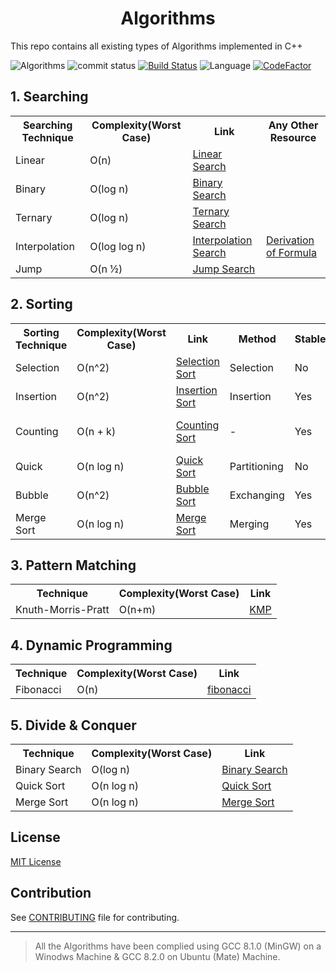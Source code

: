 ﻿<h1 align ="center" >Algorithms</h1>

This repo contains all existing types of Algorithms implemented in C++ 

![Algorithms](https://img.shields.io/badge/33%25-Algorithms-blue.svg)
![commit status](https://img.shields.io/badge/commit%20status-master-orange.svg)
[![Build Status](https://travis-ci.org/Bhupesh-V/Algorithms.svg?branch=master)](https://travis-ci.org/Bhupesh-V/Algorithms)
![Language](https://img.shields.io/badge/Language-C++-green.svg)
[![CodeFactor](https://www.codefactor.io/repository/github/bhupesh-v/algorithms/badge)](https://www.codefactor.io/repository/github/bhupesh-v/algorithms)


## 1. Searching

<table style="width:100%">
  <tr>
    <th>Searching Technique</th>
    <th>Complexity(Worst Case)</th> 
    <th>Link</th>
    <th>Any Other Resource</th>
  </tr>
  <tr>
    <td>Linear</td>
    <td>O(n)</td> 
    <td><a href = "https://github.com/Bhupesh-V/Algorithms/blob/master/Searching/linear_search.cpp">Linear Search</a></td>
    <td></td>
  </tr>
  <tr>
    <td>Binary</td>
    <td>O(log n)</td> 
    <td><a href = "https://github.com/Bhupesh-V/Algorithms/blob/master/Searching/binary_search.cpp">Binary Search</a></td>
    <td></td>
  </tr>
  <tr>
    <td>Ternary</td>
    <td>O(log n)</td> 
    <td><a href = "https://github.com/Bhupesh-V/Algorithms/blob/master/Searching/ternary_search.cpp">Ternary Search</a></td>
    <td></td>
  </tr>
  <tr>
    <td>Interpolation</td>
    <td>O(log log n)</td> 
    <td><a href = "https://github.com/Bhupesh-V/Algorithms/blob/master/Searching/interpolation_search.cpp">Interpolation Search</a></td>
    <td><a href = "https://bit.ly/2OmUoNq">Derivation of Formula</a></td>
  </tr>
  <tr>
    <td>Jump</td>
    <td>O(n ½)</td> 
    <td><a href = "https://github.com/Bhupesh-V/Algorithms/blob/master/Searching/jump_search.cpp">Jump Search</a></td>
    <td></td>
  </tr>
</table>



## 2. Sorting 

<table style="width:100%">
  <tr>
    <th>Sorting Technique</th>
    <th>Complexity(Worst Case)</th> 
    <th>Link</th>
    <th>Method</th>
    <th>Stable</th>
    <th>Class</th>
  </tr>
  <tr>
    <td>Selection</td>
    <td>O(n^2)</td> 
    <td><a href = "https://github.com/Bhupesh-V/Algorithms/blob/master/Sorting/selection.cpp">Selection Sort</a></td>
    <td>Selection</td>
    <td>No</td>
    <td>Comparison Sort</td>
  </tr>
  <tr>
    <td>Insertion</td>
    <td>O(n^2)</td> 
    <td><a href = "https://github.com/Bhupesh-V/Algorithms/blob/master/Sorting/insertion.cpp">Insertion Sort</a></td>
    <td>Insertion</td>
    <td>Yes</td>
    <td>Comparison Sort</td>
  </tr>
  <tr>
    <td>Counting</td>
    <td>O(n + k)</td> 
    <td><a href = "https://github.com/Bhupesh-V/Algorithms/blob/master/Sorting/counting.cpp">Counting Sort</a></td>
    <td>-</td>
    <td>Yes</td>
    <td>Non-Comparison Sort</td>
  </tr>
  <tr>
    <td>Quick</td>
    <td>O(n log n)</td> 
    <td><a href = "https://github.com/Bhupesh-V/Algorithms/blob/master/Sorting/quick.cpp">Quick Sort</a></td>
    <td>Partitioning</td>
    <td>No</td>
    <td>Comparison Sort</td>
  </tr>
  <tr>
    <td>Bubble</td>
    <td>O(n^2)</td> 
    <td><a href = "https://github.com/Bhupesh-V/Algorithms/blob/master/Sorting/bubble.cpp">Bubble Sort</a></td>
    <td>Exchanging</td>
    <td>Yes</td>
    <td>Comparison</td>
  </tr>
  <tr>
    <td>Merge Sort</td>
    <td>O(n log n)</td> 
    <td><a href = "https://github.com/Bhupesh-V/Algorithms/blob/master/Sorting/mergesort.cpp">Merge Sort</a></td>
    <td>Merging</td>
    <td>Yes</td>
    <td>-</td>
  </tr>
</table>

## 3. Pattern Matching

<table style="width:100%">
  <tr>
    <th>Technique</th>
    <th>Complexity(Worst Case)</th> 
    <th>Link</th>
  </tr>
  <tr>
    <td>Knuth-Morris-Pratt</td>
    <td>O(n+m)</td> 
    <td><a href = "https://github.com/Bhupesh-V/Algorithms/blob/master/String Matching/KMP.cpp">KMP</a></td>
  </tr>
</table>

## 4. Dynamic Programming

<table style="width:100%">
  <tr>
    <th>Technique</th>
    <th>Complexity(Worst Case)</th> 
    <th>Link</th>
  </tr>
  <tr>
    <td>Fibonacci</td>
    <td>O(n)</td> 
    <td><a href = "https://github.com/Bhupesh-V/Algorithms/blob/master/Dynamic Programming/fibonacci.cpp">fibonacci</a></td>
  </tr>
</table>

## 5. Divide & Conquer

<table style="width:100%">
  <tr>
    <th>Technique</th>
    <th>Complexity(Worst Case)</th> 
    <th>Link</th>
  </tr>
  <tr>
    <td>Binary Search</td>
    <td>O(log n)</td> 
    <td><a href = "https://github.com/Bhupesh-V/Algorithms/blob/master/Searching/binary_search.cpp">Binary Search</a></td>
  </tr>
  <tr>
    <td>Quick Sort</td>
    <td>O(n log n)</td> 
    <td><a href = "https://github.com/Bhupesh-V/Algorithms/blob/master/Sorting/quick.cpp">Quick Sort</a></td>
  </tr>
  <tr>
    <td>Merge Sort</td>
    <td>O(n log n)</td> 
    <td><a href = "https://github.com/Bhupesh-V/Algorithms/blob/master/Sorting/mergesort.cpp">Merge Sort</a></td>
  </tr>
    
</table>

## License
[MIT License](https://github.com/Bhupesh-V/Algorithms/blob/master/LICENSE)

## Contribution
See [CONTRIBUTING](CONTRIBUTING.md) file for contributing.

--------------------------
> All the Algorithms have been complied using GCC 8.1.0 (MinGW) on a Winodws Machine & GCC 8.2.0 on Ubuntu (Mate) Machine.
